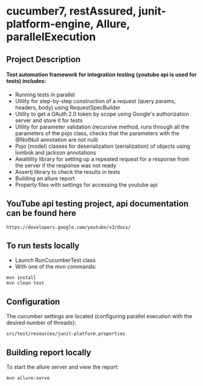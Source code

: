 # cucumber7, restAssured, junit-platform-engine, Allure, parallelExecution

## Project Description

#### Test automation framework for integration testing (youtube api is used for tests) includes:
- Running tests in parallel
- Utility for step-by-step construction of a request (query params, headers, body) using RequestSpecBuilder
- Utility to get a OAuth 2.0 token by scope using Google's authorization server and store it for tests
- Utility for parameter validation (recursive method, runs through all the parameters of the pojo class, checks that the parameters with the @NotNull annotation are not null)
- Pojo (model) classes for deserialization (serialization) of objects using lombok and jackson annotations
- Awaitility library for setting up a repeated request for a response from the server if the response was not ready
- Assertj library to check the results in tests
- Building an allure report
- Property files with settings for accessing the youtube api

## YouTube api testing project, api documentation can be found here
```
https://developers.google.com/youtube/v3/docs/
```

## To run tests locally

- Launch RunCucumberTest class
- With one of the mvn commands:
```
mvn install
mvn clean test
```

## Configuration
The cucumber settings are located (configuring parallel execution with the desired number of threads):
```
src/test/resources/junit-platform.properties
```

## Building report locally
To start the allure server and view the report:
```
mvn allure:serve
```





